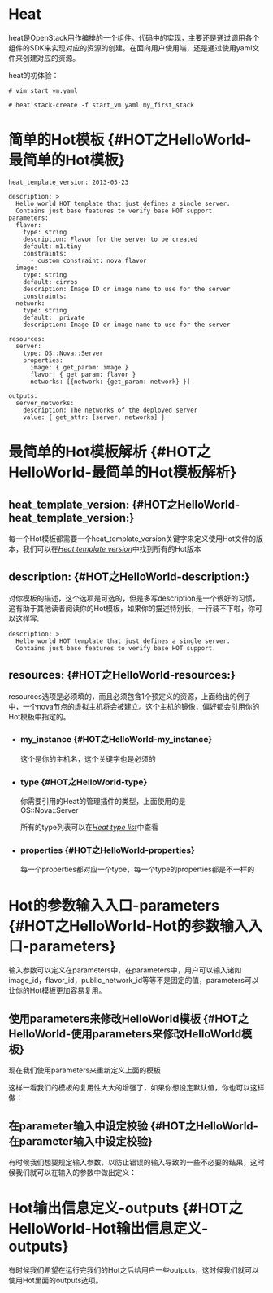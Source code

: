 # Heat

heat是OpenStack用作编排的一个组件。代码中的实现，主要还是通过调用各个组件的SDK来实现对应的资源的创建。在面向用户使用端，还是通过使用yaml文件来创建对应的资源。

heat的初体验：

```
# vim start_vm.yaml

# heat stack-create -f start_vm.yaml my_first_stack
```

# 简单的Hot模板 {#HOT之HelloWorld-最简单的Hot模板}

```
heat_template_version: 2013-05-23

description: >
  Hello world HOT template that just defines a single server.
  Contains just base features to verify base HOT support.
parameters:
  flavor:
    type: string
    description: Flavor for the server to be created
    default: m1.tiny
    constraints:
      - custom_constraint: nova.flavor
  image:
    type: string
    default: cirros
    description: Image ID or image name to use for the server
    constraints:
  network:
    type: string
    default:  private
    description: Image ID or image name to use for the server

resources:
  server:
    type: OS::Nova::Server
    properties:
      image: { get_param: image }
      flavor: { get_param: flavor }
      networks: [{network: {get_param: network} }]

outputs:
  server_networks:
    description: The networks of the deployed server
    value: { get_attr: [server, networks] }
```

# 最简单的Hot模板解析 {#HOT之HelloWorld-最简单的Hot模板解析}

## heat\_template\_version: {#HOT之HelloWorld-heat_template_version:}

每一个Hot模板都需要一个heat\_template\_version关键字来定义使用Hot文件的版本，我们可以在[_Heat template version_](http://docs.openstack.org/developer/heat/template_guide/hot_spec.html#hot-spec-template-version)中找到所有的Hot版本

## description: {#HOT之HelloWorld-description:}

对你模板的描述，这个选项是可选的，但是多写description是一个很好的习惯，这有助于其他读者阅读你的Hot模板，如果你的描述特别长，一行装不下啦，你可以这样写:

```
description: >
  Hello world HOT template that just defines a single server.
  Contains just base features to verify base HOT support.
```

## resources: {#HOT之HelloWorld-resources:}

resources选项是必须填的，而且必须包含1个预定义的资源，上面给出的例子中，一个nova节点的虚拟主机将会被建立。这个主机的镜像，偏好都会引用你的Hot模板中指定的。

* ### my\_instance {#HOT之HelloWorld-my_instance}

  这个是你的主机名，这个关键字也是必须的

* ### type {#HOT之HelloWorld-type}

  你需要引用的Heat的管理插件的类型，上面使用的是  
  OS::Nova::Server

  所有的type列表可以在[_Heat type list_](http://docs.openstack.org/developer/heat/template_guide/openstack.html)中查看

* ### properties {#HOT之HelloWorld-properties}

  每一个properties都对应一个type，每一个type的properties都是不一样的

# Hot的参数输入入口-parameters {#HOT之HelloWorld-Hot的参数输入入口-parameters}

输入参数可以定义在parameters中，在parameters中，用户可以输入诸如image\_id，flavor\_id，public\_network\_id等等不是固定的值，parameters可以让你的Hot模板更加容易复用。

## 使用parameters来修改HelloWorld模板 {#HOT之HelloWorld-使用parameters来修改HelloWorld模板}

现在我们使用parameters来重新定义上面的模板

这样一看我们的模板的复用性大大的增强了，如果你想设定默认值，你也可以这样做：

## 在parameter输入中设定校验 {#HOT之HelloWorld-在parameter输入中设定校验}

有时候我们想要规定输入参数，以防止错误的输入导致的一些不必要的结果，这时候我们就可以在输入的参数中做出定义：

# Hot输出信息定义-outputs {#HOT之HelloWorld-Hot输出信息定义-outputs}

有时候我们希望在运行完我们的Hot之后给用户一些outputs，这时候我们就可以使用Hot里面的outputs选项。

